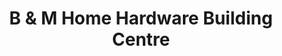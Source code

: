 ---
title: "B & M Home Hardware Building Centre"
url: /olds/b-und-m-home-hardware-building-centre/
shop: Eisenwaren
---